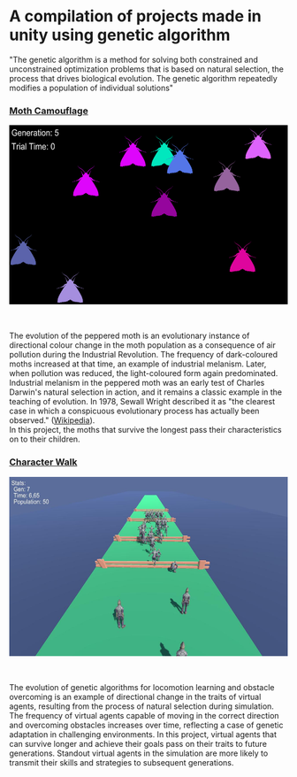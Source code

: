 # A compilation of projects made in unity using genetic algorithm

"The genetic algorithm is a method for solving both constrained and unconstrained optimization problems that is based on natural selection, the process that drives biological evolution. The genetic algorithm repeatedly modifies a population of individual solutions"

### [Moth Camouflage](https://github.com/RaulPavani/GeneticAlgorithms/tree/main/MothCamouflage)   
<p align="center">
  <img width="540" height="324" src="https://github.com/RaulPavani/GeneticAlgorithms/blob/main/MothCamouflage/Prints/CamouflagePrint.png">
</p><br>

The evolution of the peppered moth is an evolutionary instance of directional colour change in the moth population as a consequence of air pollution during the Industrial Revolution. The frequency of dark-coloured moths increased at that time, an example of industrial melanism. Later, when pollution was reduced, the light-coloured form again predominated. Industrial melanism in the peppered moth was an early test of Charles Darwin's natural selection in action, and it remains a classic example in the teaching of evolution. In 1978, Sewall Wright described it as "the clearest case in which a conspicuous evolutionary process has actually been observed." ([Wikipedia](https://en.wikipedia.org/wiki/Peppered_moth_evolution)).<br>
In this project, the moths that survive the longest pass their characteristics on to their children.<br>

### [Character Walk](https://github.com/RaulPavani/GeneticAlgorithms/tree/main/CharacterWalk)  
<p align="center">
  <img width="540" height="324" src="https://github.com/RaulPavani/GeneticAlgorithms/blob/main/CharacterWalk/Prints/CharacterWalkPrint.jpg">
</p><br>


The evolution of genetic algorithms for locomotion learning and obstacle overcoming is an example of directional change in the traits of virtual agents, resulting from the process of natural selection during simulation. The frequency of virtual agents capable of moving in the correct direction and overcoming obstacles increases over time, reflecting a case of genetic adaptation in challenging environments.
In this project, virtual agents that can survive longer and achieve their goals pass on their traits to future generations. Standout virtual agents in the simulation are more likely to transmit their skills and strategies to subsequent generations.<br>

